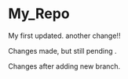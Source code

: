 # My_Repo
My first
updated.
another change!!

Changes made, but still pending .


Changes after adding new branch.